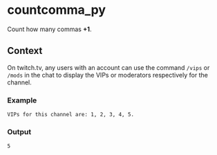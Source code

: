# countcomma_py
Count how many commas **+1**.

## Context
On twitch.tv, any users with an account can use the command ```/vips``` or ```/mods``` in the chat to display the VIPs or moderators respectively for the channel.
### Example
```VIPs for this channel are: 1, 2, 3, 4, 5.```
### Output
``` 5 ```
